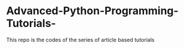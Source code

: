 # Advanced-Python-Programming-Tutorials-

This repo is the codes of the series of article based tutorials 
